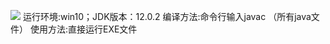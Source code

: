 ![](https://img.shields.io/badge/language-JAVA-orange.svg)
运行环境:win10；JDK版本：12.0.2
编译方法:命令行输入javac （所有java文件）
使用方法:直接运行EXE文件
